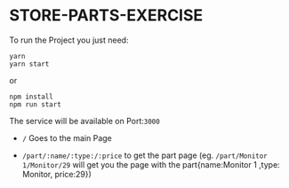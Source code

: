 # STORE-PARTS-EXERCISE

To run the Project you just need:

```
yarn
yarn start
```

or

```
npm install
npm run start
```

The service will be available on Port:`3000`

- `/` Goes to the main Page

- `/part/:name/:type:/:price` to get the part page (eg. `/part/Monitor 1/Monitor/29` will get you the page with the part{name:Monitor 1 ,type: Monitor, price:29})
